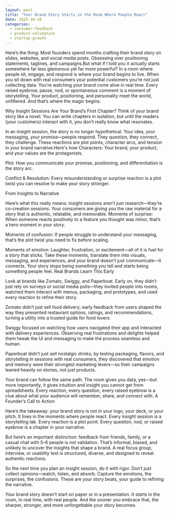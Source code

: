 ```yaml
---
layout: post
title: "Your Brand Story Starts in the Room Where People React"
date: 2025-10-10
categories: 
  - consumer-feedback
  - product-validation
  - startup-growth
---
```


Here’s the thing: Most founders spend months crafting their brand story on slides, websites, and social media posts. Obsessing over positioning statements, taglines, and campaigns.But what if I told you it actually starts somewhere far less glamorous yet far more powerful? 
In a room where people sit, engage, and respond is where your brand begins to live.
When you sit down with real consumers your potential customers you’re not just collecting data. You’re watching your brand come alive in real time. Every raised eyebrow, pause, nod, or spontaneous comment is a moment of storytelling. Your product, positioning, and personality meet the world, unfiltered. And that’s where the magic begins.

Why Insight Sessions Are Your Brand’s First Chapter?
Think of your brand story like a novel. You can write chapters in isolation, but until the readers (your customers) interact with it, you don’t really know what resonates.

In an insight session, the story is no longer hypothetical. Your idea, your messaging, your promise—people respond. They question, they connect, they challenge. These reactions are plot points, character arcs, and tension in your brand narrative.Here's how
Characters: Your brand, your product, and your values are the protagonists.

Plot: How you communicate your promise, positioning, and differentiation is the story arc.

Conflict & Resolution: Every misunderstanding or surprise reaction is a plot twist you can resolve to make your story stronger.

From Insights to Narrative

Here’s what this really means: insight sessions aren’t just research—they’re co-creation sessions. Your consumers are giving you the raw material for a story that is authentic, relatable, and memorable.
Moments of surprise: When someone reacts positively to a feature you thought was minor, that’s a hero moment in your story.

Moments of confusion: If people struggle to understand your messaging, that’s the plot twist you need to fix before scaling.

Moments of emotion: Laughter, frustration, or excitement—all of it is fuel for a story that sticks.
Take these moments, translate them into visuals, messaging, and experiences, and your brand doesn’t just communicate—it connects. Your story stops being something you tell and starts being something people feel.
Real Brands Learn This Early

Look at brands like Zomato, Swiggy, and Paperboat. Early on, they didn’t just rely on surveys or social media polls—they invited people into rooms, watched them interact with menus, packaging, and prototypes, and used every reaction to refine their story.

Zomato didn’t just sell food delivery; early feedback from users shaped the way they presented restaurant options, ratings, and recommendations, turning a utility into a trusted guide for food lovers.

Swiggy focused on watching how users navigated their app and interacted with delivery experiences. Observing real frustrations and delights helped them tweak the UI and messaging to make the process seamless and human.

Paperboat didn’t just sell nostalgic drinks; by testing packaging, flavors, and storytelling in sessions with real consumers, they discovered that emotion and memory were their strongest marketing levers—so their campaigns leaned heavily on stories, not just products.

Your brand can follow the same path. The room gives you data, yes—but more importantly, it gives intuition and insight you cannot get from spreadsheets. Every reaction, every question, every raised eyebrow is a clue about what your audience will remember, share, and connect with.
A Founder’s Call to Action

Here’s the takeaway: your brand story is not in your logo, your deck, or your pitch. It lives in the moments where people react. Every insight session is a storytelling lab. Every reaction is a plot point. Every question, nod, or raised eyebrow is a chapter in your narrative.

But here’s an important distinction: feedback from friends, family, or a casual chat with 5–6 people is not validation. That’s informal, biased, and unlikely to uncover the insights that shape a brand. A real focus group, interview, or usability test is structured, diverse, and designed to reveal authentic reactions.

So the next time you plan an insight session, do it with rigor. Don’t just collect opinions—watch, listen, and absorb. Capture the emotions, the surprises, the confusions. These are your story beats, your guide to refining the narrative.

Your brand story doesn’t start on paper or in a presentation. It starts in the room, in real time, with real people. And the sooner you embrace that, the sharper, stronger, and more unforgettable your story becomes.
